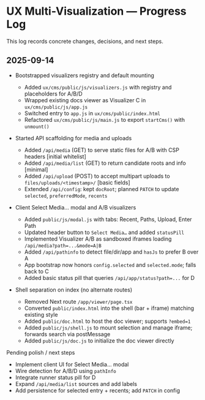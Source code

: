 # UX Multi-Visualization — Progress Log

This log records concrete changes, decisions, and next steps.

## 2025-09-14

- Bootstrapped visualizers registry and default mounting
  - Added `ux/cms/public/js/visualizers.js` with registry and placeholders for A/B/D
  - Wrapped existing docs viewer as Visualizer C in `ux/cms/public/js/app.js`
  - Switched entry to `app.js` in `ux/cms/public/index.html`
  - Refactored `ux/cms/public/js/main.js` to export `startCms()` with `unmount()`

- Started API scaffolding for media and uploads
  - Added `/api/media` (GET) to serve static files for A/B with CSP headers [initial whitelist]
  - Added `/api/media/list` (GET) to return candidate roots and info [minimal]
  - Added `/api/upload` (POST) to accept multipart uploads to `files/uploads/<timestamp>/` [basic fields]
  - Extended `/api/config`: kept `docRoot`; planned `PATCH` to update `selected`, `preferredMode`, `recents`

- Client Select Media… modal and A/B visualizers
  - Added `public/js/modal.js` with tabs: Recent, Paths, Upload, Enter Path
  - Updated header button to `Select Media…` and added `statusPill`
  - Implemented Visualizer A/B as sandboxed iframes loading `/api/media?path=...&mode=A|B`
  - Added `/api/pathinfo` to detect file/dir/app and `hasJs` to prefer B over A
  - App bootstrap now honors `config.selected` and `selected.mode`; falls back to C
  - Added basic status pill that queries `/api/app/status?path=...` for D

- Shell separation on index (no alternate routes)
  - Removed Next route `/app/viewer/page.tsx`
  - Converted `public/index.html` into the shell (bar + iframe) matching existing style
  - Added `public/doc.html` to host the doc viewer; supports `?embed=1`
  - Added `public/js/shell.js` to mount selection and manage iframe; forwards search via postMessage
  - Added `public/js/doc.js` to initialize the doc viewer directly


Pending polish / next steps
- Implement client UI for Select Media… modal
- Wire detection for A/B/D using `pathInfo`
- Integrate runner status pill for D
- Expand `/api/media/list` sources and add labels
- Add persistence for selected entry + recents; add `PATCH` in config
